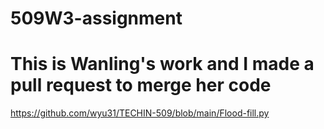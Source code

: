 # 509W3-assignment
# This is Wanling's work and I made a pull request to merge her code 
https://github.com/wyu31/TECHIN-509/blob/main/Flood-fill.py
